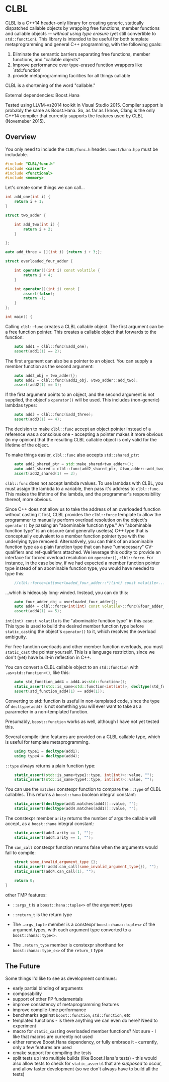 # CLBL
CLBL is a C++14 header-only library for creating generic, statically dispatched callable objects by wrapping free functions, member functions and callable objects -- *without using type erasure* (yet still convertible to `std::function`). This library is intended to be useful for both template metaprogramming and general C++ programming, with the following goals:

1. Eliminate the semantic barriers separating free functions, member functions, and "callable objects"
2. Improve performance over type-erased function wrappers like `std::function'
3. provide metaprogramming facilities for all things callable

CLBL is a shortening of the word "callable."

External dependencies: Boost.Hana

Tested using LLVM-vs2014 toolkit in Visual Studio 2015. Compiler support is probably the same as Boost.Hana. So, as far as I know, Clang is the only C++14 compiler that currently supports the features used by CLBL (Novemeber 2015).

## Overview

You only need to include the `CLBL/func.h` header. `boost/hana.hpp` must be includable.

```cpp
#include "CLBL/func.h"
#include <cassert>
#include <functional>
#include <memory>
```

Let's create some things we can call...

```cpp
int add_one(int i) {
    return i + 1;
}

struct two_adder {

    int add_two(int i) {
        return i + 2;
    }

};

auto add_three = [](int i) {return i + 3;};

struct overloaded_four_adder {

    int operator()(int i) const volatile {
        return i + 4;
    }

    int operator()(int i) const {
        assert(false);
        return -1;
    }
};

int main() {
```

Calling `clbl::func` creates a CLBL callable object. The first argument can be a free function pointer. This creates a callable object that forwards to the function:

```cpp
    auto add1 = clbl::func(&add_one);
    assert(add1(1) == 2);
```

The first argument can also be a pointer to an object. You can supply a member function as the second argument:

```cpp
    auto add2_obj = two_adder{};
    auto add2 = clbl::func(&add2_obj, &two_adder::add_two);
    assert(add2(1) == 3);
```

If the first argument points to an object, and the second argument is not supplied, the object's `operator()` will be used. This includes (non-generic) lambdas types:

```cpp
    auto add3 = clbl::func(&add_three);
    assert(add3(1) == 4);
```

The decision to make `clbl::func` accept an object pointer instead of a reference was a conscious one - accepting a pointer makes it more obvious (in my opinion) that the resulting CLBL callable object is only valid for the lifetime of the object.

To make things easier, `clbl::func` also accepts `std::shared_ptr`:

```cpp
    auto add2_shared_ptr = std::make_shared<two_adder>();
    auto add2_shared = clbl::func(add2_shared_ptr, &two_adder::add_two);
    assert(add2_shared(1) == 3);
```

`clbl::func` does not accept lambda rvalues. To use lambdas with CLBL, you must assign the lambda to a variable, then pass it's address to `clbl::func`. This makes the lifetime of the lambda, and the programmer's responsibility thereof, more obvious.

Since C++ does not allow us to take the address of an overloaded function without casting it first, CLBL provides the `clbl::force` template to allow the programmer to manually perform overload resolution on the object's `operator()` by passing an "abominable function type." An "abominable function type" is an obscure (and generally useless) C++ type that is conceptually equivalent to a member function pointer type with the underlying type removed. Alternatively, you can think of an abominable function type as a plain function type that can have "unnecessary" CV-qualifiers and ref-qualifiers attached. We leverage this oddity to provide an interface for forced overload resolution on `operator()`, `clbl::force`. For instance, in the case below, if we had expected a member function pointer type instead of an abominable function type, you would have needed to type this:

```cpp
    //clbl::force<int(overloaded_four_adder::*)(int) const volatile>...
```
    
...which is hideously long-winded. Instead, you can do this:

```cpp
    auto four_adder_obj = overloaded_four_adder{};
    auto add4 = clbl::force<int(int) const volatile>::func(&four_adder_obj);
    assert(add4(1) == 5);
```

`int(int) const volatile` is the "abominable function type" in this case. This type is used to build the desired member function type before `static_cast`ing the object's `operator()` to it, which resolves the overload ambiguity. 

For free function overloads and other member function overloads, you must `static_cast` the pointer yourself. This is a language restriction, since we don't (yet) have built-in reflection in C++.

You can convert a CLBL callable object to an `std::function` with `.as<std::function>()`, like this:

```cpp
    auto std_function_add4 = add4.as<std::function>();
    static_assert(std::is_same<std::function<int(int)>, decltype(std_function_add4)>::value, "");
    assert(std_function_add4(1) == add4(1));
```

Converting to std::function is useful in non-templated code, since the type of `decltype(add4)` is not something you will ever want to take as a pararmeter in a non-templated function.

Presumably, `boost::function` works as well, although I have not yet tested this.

Several compile-time features are provided on a CLBL callable type, which is useful for template metaprogramming.

```cpp
    using type1 = decltype(add1);
    using type4 = decltype(add4);
```

`::type` always returns a plain function type:

```cpp
    static_assert(std::is_same<type1::type, int(int)>::value, "");
    static_assert(std::is_same<type4::type, int(int)>::value, "");
```

You can use the `matches` constexpr function to compare the `::type` of CLBL callables. This returns a `boost::hana` boolean integral constant:

```cpp
    static_assert(decltype(add1.matches(add4))::value, "");
    static_assert(decltype(add4.matches(add1))::value, "");
```

The constexpr member `arity` returns the number of args the callable will accept, as a `boost::hana` integral constant:

```cpp
    static_assert(add1.arity == 1, "");
    static_assert(add4.arity == 1, "");
```

The `can_call` constexpr function returns false when the arguments would fail to compile:
   
```cpp
    struct some_invalid_argument_type {};
    static_assert(!add4.can_call(some_invalid_argument_type{}), "");
    static_assert(add4.can_call(1), "");
    
    return 0;
}
```

other TMP features:
- `::args_t` is a `boost::hana::tuple<>` of the argument types

- `::return_t` is the return type

- The `.args_tuple` member is a constexpr `boost::hana::tuple<>` of the argument types, with each argument type converted to a `boost::hana::type<>`.

- The `.return_type` member is constexpr shorthand for `boost::hana::type_c<>` of the `return_t` type


## The Future

Some things I'd like to see as development continues:

- early partial binding of arguments
- composability
- support of other FP fundamentals
- improve consistency of metaprogramming features
- improve compile-time performance
- benchmarks against `boost::function`, `std::function`, etc
- templated functions - is there anything we can even do here? Need to experiment
- macro for `static_cast`ing overloaded member functions? Not sure - I like that macros are currently not used
- either remove Boost.Hana dependency, or fully embrace it - currently, only a few features are used
- cmake support for compiling the tests
- split tests up into multiple builds (like Boost.Hana's tests) - this would also allow tests to check for `static_assert`s that are *supposed* to occur, and allow faster development (so we don't always have to build all the tests)
